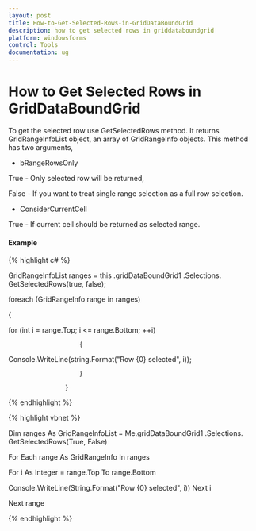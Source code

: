 ```yaml
---
layout: post
title: How-to-Get-Selected-Rows-in-GridDataBoundGrid
description: how to get selected rows in griddataboundgrid 
platform: windowsforms
control: Tools
documentation: ug
---
```


# How to Get Selected Rows in GridDataBoundGrid 

To get the selected row use GetSelectedRows method. It returns GridRangeInfoList object, an array of GridRangeInfo objects. This method has two arguments,

* bRangeRowsOnly 

True - Only selected row will be returned, 

False - If you want to treat single range selection as a full row selection.

* ConsiderCurrentCell 

True - If current cell should be returned as selected range.

#### Example

{% highlight c# %}



GridRangeInfoList ranges = this .gridDataBoundGrid1 .Selections. GetSelectedRows(true, false);

 foreach (GridRangeInfo range in ranges)

{

 for (int i = range.Top; i <= range.Bottom; ++i)

 	                    {

 Console.WriteLine(string.Format("Row {0} selected", i));

 	                    }

            		}

{% endhighlight %}

{% highlight vbnet %}



 Dim ranges As GridRangeInfoList = Me.gridDataBoundGrid1 .Selections. GetSelectedRows(True, False)



For Each range As GridRangeInfo In ranges



For i As Integer = range.Top To range.Bottom								

Console.WriteLine(String.Format("Row {0} selected", i))						Next i

Next range

{% endhighlight %}



